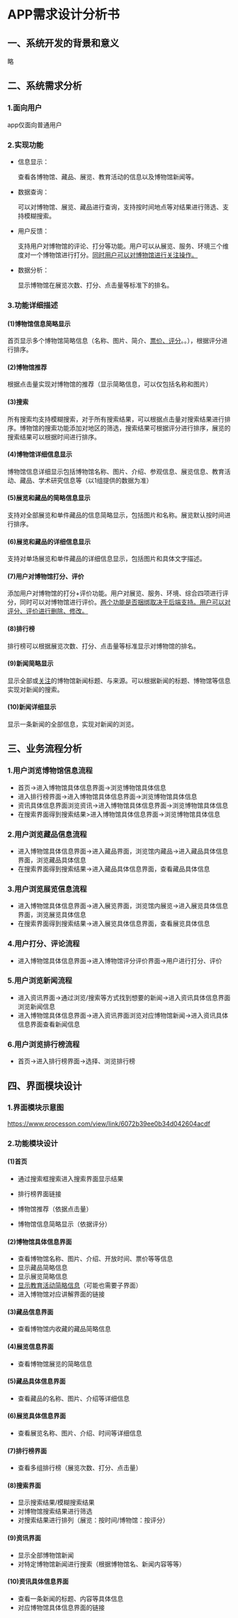 # APP需求设计分析书

## 一、系统开发的背景和意义

略

## 二、系统需求分析

### 1.面向用户

app仅面向普通用户

### 2.实现功能

- 信息显示：

  查看各博物馆、藏品、展览、教育活动的信息以及博物馆新闻等。

- 数据查询：

  可以对博物馆、展览、藏品进行查询，支持按时间地点等对结果进行筛选、支持模糊搜索。

- 用户反馈：

  支持用户对博物馆的评论、打分等功能。用户可以从展览、服务、环境三个维度对一个博物馆进行打分。<u>同时用户可以对博物馆进行关注操作。</u>

- 数据分析：

  显示博物馆在展览次数、打分、点击量等标准下的排名。

### 3.功能详细描述

#### (1)博物馆信息简略显示

首页显示多个博物馆简略信息（名称、图片、简介、<u>票价、评分</u>。。），根据评分进行排序。

#### (2)博物馆推荐

根据点击量实现对博物馆的推荐（显示简略信息，可以仅包括名称和图片）

#### (3)搜索

所有搜索均支持模糊搜索，对于所有搜索结果，可以根据点击量对搜索结果进行排序。博物馆的搜索功能添加对地区的筛选，搜索结果可根据评分进行排序，展览的搜索结果可以根据时间进行排序。

#### (4)博物馆详细信息显示

博物馆信息详细显示包括博物馆名称、图片、介绍、参观信息、展览信息、教育活动、藏品、学术研究信息等（以1组提供的数据为准）

#### (5)展览和藏品的简略信息显示

支持对全部展览和单件藏品的信息简略显示，包括图片和名称。展览默认按时间进行排序。

#### (6)展览和藏品的详细信息显示

支持对单场展览和单件藏品的详细信息显示，包括图片和具体文字描述。

#### (7)用户对博物馆打分、评价

添加用户对博物馆的打分+评价功能。用户对展览、服务、环境、综合四项进行评分，同时可以对博物馆进行评价。<u>两个功能是否捆绑取决于后端支持。</u><u>用户可以对评分、评价进行删除、修改。</u>

#### (8)排行榜

排行榜可以根据展览次数、打分、点击量等标准显示对博物馆的排名。

#### (9)新闻简略显示

显示全部或<u>关注</u>的博物馆新闻标题、与来源。可以根据新闻的标题、博物馆等信息实现对新闻的搜索。

#### (10)新闻详细显示

显示一条新闻的全部信息，实现对新闻的浏览。

## 三、业务流程分析

### 1.用户浏览博物馆信息流程

- 首页->进入博物馆具体信息界面->浏览博物馆具体信息
- 进入排行榜界面->进入博物馆具体信息界面->浏览博物馆具体信息
- 资讯具体信息界面浏览资讯->进入博物馆具体信息界面->浏览博物馆具体信息
- 在搜索界面得到搜索结果>进入博物馆具体信息界面->浏览博物馆具体信息

### 2.用户浏览藏品信息流程

- 进入博物馆具体信息界面->进入藏品界面，浏览馆内藏品->进入藏品具体信息界面，浏览藏品具体信息
- 在搜索界面得到搜索结果->进入藏品具体信息界面，查看藏品具体信息

### 3.用户浏览展览信息流程

- 进入博物馆具体信息界面->进入展览界面，浏览馆内展览->进入展览具体信息界面，浏览展览具体信息
- 在搜索界面得到搜索结果->进入展览具体信息界面，查看展览具体信息

### 4.用户打分、评论流程

- 进入博物馆具体信息界面->进入博物馆评分评价界面->用户进行打分、评价

### 5.用户浏览新闻流程

- 进入资讯界面->通过浏览/搜索等方式找到想要的新闻->进入资讯具体信息界面浏览新闻信息
- 进入博物馆具体信息界面->进入资讯界面浏览对应博物馆新闻->进入资讯具体信息界面查看新闻信息

### 6.用户浏览排行榜流程

- 首页->进入排行榜界面->选择、浏览排行榜

## 四、界面模块设计

### 1.界面模块示意图

https://www.processon.com/view/link/6072b39ee0b34d042604acdf

### 2.功能模块设计

#### (1)首页

- 通过搜索框搜索进入搜索界面显示结果

- 排行榜界面链接

- 博物馆推荐（依据点击量）

- 博物馆信息简略显示（依据评分）

#### (2)博物馆具体信息界面

- 查看博物馆名称、图片、介绍、开放时间、票价等等信息
- 显示藏品简略信息
- 显示展览简略信息
- <u>显示教育活动简略信息</u>（可能也需要子界面）
- 进入博物馆对应讲解界面的链接

#### (3)藏品信息界面

- 查看博物馆内收藏的藏品简略信息

#### (4)展览信息界面

- 查看博物馆展览的简略信息

#### (5)藏品具体信息界面

- 查看藏品的名称、图片、介绍等详细信息

#### (6)展览具体信息界面

- 查看展览名称、图片、介绍、时间等详细信息

#### (7)排行榜界面

- 查看多组排行榜（展览次数、打分、点击量）

#### (8)搜索界面

- 显示搜索结果/模糊搜索结果
- 对博物馆搜索结果进行筛选
- 对搜索结果进行排列（展览：按时间/博物馆：按评分）

#### (9)资讯界面

- 显示全部博物馆新闻
- 对特定博物馆新闻进行搜索（根据博物馆名、新闻内容等等）

#### (10)资讯具体信息界面

- 查看一条新闻的标题、内容等具体信息
- 对应博物馆具体信息界面的链接

